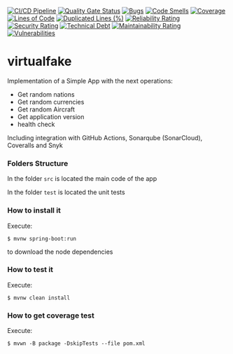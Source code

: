 [![CI/CD Pipeline](https://github.com/JuanLema14/lab2-cicd-faker/actions/workflows/build.yml/badge.svg)](https://github.com/JuanLema14/lab2-cicd-faker/actions/workflows/build.yml) 
[![Quality Gate Status](https://sonarcloud.io/api/project_badges/measure?project=JuanLema14_lab2-cicd-faker&metric=alert_status&token=dfd9de4bb910358c5f750e5b300fad44f6a798a4)](https://sonarcloud.io/summary/new_code?id=JuanLema14_lab2-cicd-faker)
[![Bugs](https://sonarcloud.io/api/project_badges/measure?project=JuanLema14_lab2-cicd-faker&metric=bugs&token=dfd9de4bb910358c5f750e5b300fad44f6a798a4)](https://sonarcloud.io/summary/new_code?id=JuanLema14_lab2-cicd-faker)
[![Code Smells](https://sonarcloud.io/api/project_badges/measure?project=JuanLema14_lab2-cicd-faker&metric=code_smells&token=dfd9de4bb910358c5f750e5b300fad44f6a798a4)](https://sonarcloud.io/summary/new_code?id=JuanLema14_lab2-cicd-faker)
[![Coverage](https://sonarcloud.io/api/project_badges/measure?project=JuanLema14_lab2-cicd-faker&metric=coverage&token=dfd9de4bb910358c5f750e5b300fad44f6a798a4)](https://sonarcloud.io/summary/new_code?id=JuanLema14_lab2-cicd-faker)
[![Lines of Code](https://sonarcloud.io/api/project_badges/measure?project=JuanLema14_lab2-cicd-faker&metric=ncloc&token=dfd9de4bb910358c5f750e5b300fad44f6a798a4)](https://sonarcloud.io/summary/new_code?id=JuanLema14_lab2-cicd-faker)
[![Duplicated Lines (%)](https://sonarcloud.io/api/project_badges/measure?project=JuanLema14_lab2-cicd-faker&metric=duplicated_lines_density&token=dfd9de4bb910358c5f750e5b300fad44f6a798a4)](https://sonarcloud.io/summary/new_code?id=JuanLema14_lab2-cicd-faker)
[![Reliability Rating](https://sonarcloud.io/api/project_badges/measure?project=JuanLema14_lab2-cicd-faker&metric=reliability_rating&token=dfd9de4bb910358c5f750e5b300fad44f6a798a4)](https://sonarcloud.io/summary/new_code?id=JuanLema14_lab2-cicd-faker)
[![Security Rating](https://sonarcloud.io/api/project_badges/measure?project=JuanLema14_lab2-cicd-faker&metric=security_rating&token=dfd9de4bb910358c5f750e5b300fad44f6a798a4)](https://sonarcloud.io/summary/new_code?id=JuanLema14_lab2-cicd-faker)
[![Technical Debt](https://sonarcloud.io/api/project_badges/measure?project=JuanLema14_lab2-cicd-faker&metric=sqale_index&token=dfd9de4bb910358c5f750e5b300fad44f6a798a4)](https://sonarcloud.io/summary/new_code?id=JuanLema14_lab2-cicd-faker)
[![Maintainability Rating](https://sonarcloud.io/api/project_badges/measure?project=JuanLema14_lab2-cicd-faker&metric=sqale_rating&token=dfd9de4bb910358c5f750e5b300fad44f6a798a4)](https://sonarcloud.io/summary/new_code?id=JuanLema14_lab2-cicd-faker)
[![Vulnerabilities](https://sonarcloud.io/api/project_badges/measure?project=JuanLema14_lab2-cicd-faker&metric=vulnerabilities&token=dfd9de4bb910358c5f750e5b300fad44f6a798a4)](https://sonarcloud.io/summary/new_code?id=JuanLema14_lab2-cicd-faker)

# virtualfake

Implementation of a Simple App with the next operations:

* Get random nations
* Get random currencies
* Get random Aircraft
* Get application version
* health check

Including integration with GitHub Actions, Sonarqube (SonarCloud), Coveralls and Snyk

### Folders Structure

In the folder `src` is located the main code of the app

In the folder `test` is located the unit tests

### How to install it

Execute:

```shell
$ mvnw spring-boot:run
```
to download the node dependencies

### How to test it

Execute:

```shell
$ mvnw clean install
```

### How to get coverage test

Execute:

```shell
$ mvwn -B package -DskipTests --file pom.xml
```
